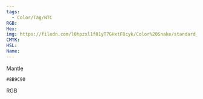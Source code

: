 ```yaml
---
tags:
  - Color/Tag/NTC
RGB:
Hex:
img: https://filedn.com/l0hpzxl1f01yT7GHxtF8cyk/Color%20Snake/standard_csv_to_svg/8B9C90.svg
CMYK:
HSL:
Name:
---
```

Mantle
```palette
#8B9C90
```
RGB

